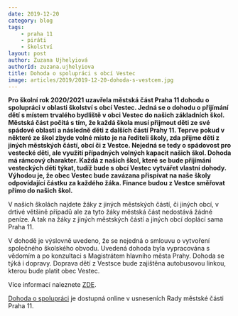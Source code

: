 ```yaml
---
date: 2019-12-20
category: blog
tags: 
	- praha 11 
	- piráti 
	- školství
layout: post
author: Zuzana Ujhelyiová
authorId: zuzana.ujhelyiova
title: Dohoda o spolupráci s obcí Vestec
image: articles/2019/2019-12-20-dohoda-s-vestcem.jpg
---
```


**Pro školní rok 2020/2021 uzavřela městská část Praha 11 dohodu o spolupráci v oblasti školství s obcí Vestec. Jedná se o dohodu o přijímání dětí s místem trvalého bydliště v obci Vestec do našich základních škol. Městská část počítá s tím, že každá škola musí přijmout děti ze své spádové oblasti a následně děti z dalších částí Prahy 11. Teprve pokud v některé ze škol zbyde volné místo je na řediteli školy, zda přijme děti z jiných městských částí, obcí či z Vestce. Nejedná se tedy o spádovost pro vestecké děti, ale využití případných volných kapacit našich škol. Dohoda má rámcový charakter. Každá z našich škol, které se bude přijímání vesteckých dětí týkat, tudíž bude s obcí Vestec vytvářet vlastní dohody. Výhodou je, že obec Vestec bude zavázana přispívat na naše školy odpovídající částku za každého žáka. Finance budou z Vestce směřovat přímo do našich škol.**

V našich školách najdete žáky z jiných městských částí, či jiných obcí, v drtivé většině případů ale za tyto žáky městská část nedostává žádné peníze. A tak na žáky z jiných městských částí a jiných obcí doplácí sama Praha 11.

V dohodě je výslovně uvedeno, že se nejedná o smlouvu o vytvoření společného školského obvodu. Uvedená dohoda byla vypracována s vědomím a po konzultaci s Magistrátem hlavního města Prahy. Dohoda se týká i dopravy. Doprava dětí z Vestsce bude zajištěna autobusovou linkou, kterou bude platit obec Vestec.

Více informací naleznete [ZDE](https://www.praha11.cz/cs/media/aktuality/aktuality-z-prahy-11/praha-11-pomuze-detem-z-vestce-nove-budou-moci-vyuzivat-volne-kapacity-jihomestskych-skol.html?fbclid=IwAR1l2Z7FKEBuhdIjQ2iTal97FkttLJs39qAAEcpOankIgJmzUovkDAvFIN4).

[Dohoda o spolupráci](http://www.praha11.cz/aplikace/smlouvy_p11/file.php?file=092929fbd21127b5268059f84b205432&type=1) je dostupná online v usneseních Rady městské části Praha 11.
